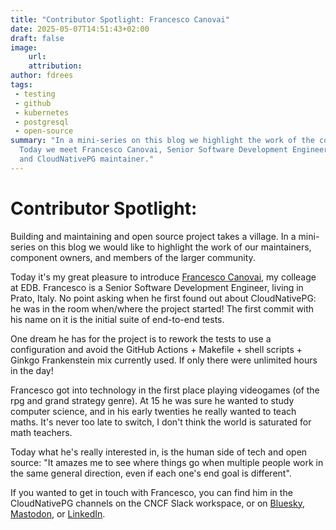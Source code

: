 ```yaml
---
title: "Contributor Spotlight: Francesco Canovai"
date: 2025-05-07T14:51:43+02:00
draft: false
image:
    url: 
    attribution:
author: fdrees
tags:
 - testing
 - github
 - kubernetes
 - postgresql
 - open-source
summary: "In a mini-series on this blog we highlight the work of the community.
  Today we meet Francesco Canovai, Senior Software Development Engineer at EDB, 
  and CloudNativePG maintainer." 
---
```


# Contributor Spotlight: 

Building and maintaining and open source project takes a village. In a
mini-series on this blog we would like to highlight the work of our
maintainers, component owners, and members of the larger community.

Today it's my great pleasure to introduce [Francesco Canovai](https://github.com/fcanovai/), 
my colleage at EDB. Francesco is a Senior Software Development Engineer, 
living in Prato, Italy. No point asking when he first found out about 
CloudNativePG: he was in the room when/where the project started! The 
first commit with his name on it is the initial suite of end-to-end tests.

One dream he has for the project is to rework the tests to use a configuration 
and avoid the GitHub Actions + Makefile + shell scripts + Ginkgo Frankenstein 
mix currently used. If only there were unlimited hours in the day!

Francesco got into technology in the first place playing videogames (of the 
rpg and grand strategy genre). At 15 he was sure he wanted to study computer 
science, and in his early twenties he really wanted to teach maths. It's 
never too late to switch, I don't think the world is saturated for math 
teachers. 

Today what he's really interested in, is the human side of tech and open 
source: "It amazes me to see where things go when multiple people work in 
the same general direction, even if each one's end goal is different".

If you wanted to get in touch with Francesco, you can find him in the 
CloudNativePG channels on the CNCF Slack workspace, or on [Bluesky](https://bsky.app/profile/fcanovai.bsky.social), 
[Mastodon](https://mastodon.social/@fcanovai), or [LinkedIn](https://www.linkedin.com/in/francescocanovai/). 
